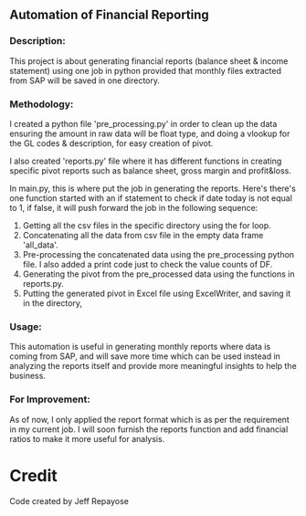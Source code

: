 ## Automation of Financial Reporting

### Description:
This project is about generating financial reports (balance sheet & income statement) using one job in python provided that monthly files extracted from SAP will be saved in one directory.

### Methodology:
I created a python file 'pre_processing.py' in order to clean up the data ensuring the amount in raw data will be float type, and doing a vlookup for the GL codes & description, for easy creation of pivot.

I also created 'reports.py' file where it has different functions in creating specific pivot reports such as balance sheet, gross margin and profit&loss.

In main.py, this is where put the job in generating the reports. Here's there's one function started with an if statement to check if date today is not equal to 1, if false, it will push forward the job in the following sequence:
1. Getting all the csv files in the specific directory using the for loop.
2. Concatenating all the data from csv file in the empty data frame 'all_data'.
3. Pre-processing the concatenated data using the pre_processing python file. I also added a print code just to check the value counts of DF.
4. Generating the pivot from the pre_processed data using the functions in reports.py.
5. Putting the generated pivot in Excel file using ExcelWriter, and saving it in the directory,

### Usage:
This automation is useful in generating monthly reports where data is coming from SAP, and will save more time which can be used instead in analyzing the reports itself and provide more meaningful insights to help the business.

### For Improvement:
As of now, I only applied the report format which is as per the requirement in my current job.
I will soon furnish the reports function and add financial ratios to make it more useful for analysis.

# Credit 
Code created by Jeff Repayose

